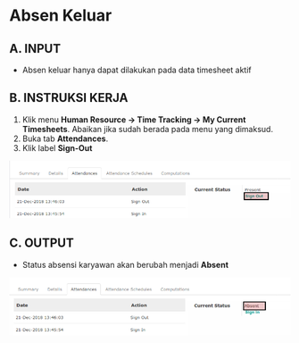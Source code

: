 # Absen Keluar

## A. INPUT

* Absen keluar hanya dapat dilakukan pada data timesheet aktif

## B. INSTRUKSI KERJA

1. Klik menu **Human Resource -> Time Tracking -> My Current Timesheets**. Abaikan jika sudah berada pada menu yang dimaksud.
2. Buka tab **Attendances**.
3. Klik label **Sign-Out**

![](../../img/timesheet/tombol-sign-out.png)

## C. OUTPUT

* Status absensi karyawan akan berubah menjadi **Absent**

![](../../img/timesheet/status-absent.png)
